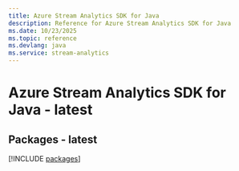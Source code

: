 ```yaml
---
title: Azure Stream Analytics SDK for Java
description: Reference for Azure Stream Analytics SDK for Java
ms.date: 10/23/2025
ms.topic: reference
ms.devlang: java
ms.service: stream-analytics
---
```

# Azure Stream Analytics SDK for Java - latest
## Packages - latest
[!INCLUDE [packages](stream-analytics-index.md)]